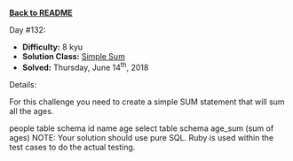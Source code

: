 ﻿<a href=https://github.com/hlais/Kata---a---Day><b>Back to README</b><a>

Day #132: 

* <b>Difficulty:</b> 8 kyu
* <b>Solution Class:</b> [Simple Sum](SimpleSum.sql)
* <b>Solved:</b> Thursday, June 14<sup>th</sup>, 2018

Details:

For this challenge you need to create a simple SUM statement that will sum all the ages.

people table schema
id
name
age
select table schema
age_sum (sum of ages)
NOTE: Your solution should use pure SQL. Ruby is used within the test cases to do the actual testing.
